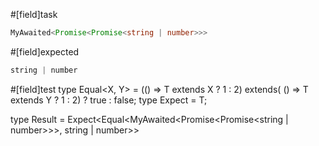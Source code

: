 #[field]task
```ts
MyAwaited<Promise<Promise<string | number>>>
```

#[field]expected
```ts
string | number
```

#[field]test
type Equal<X, Y> = (<T>() => T extends X ? 1 : 2) extends(
    <T>() => T extends Y ? 1 : 2) ? true : false;
type Expect<T extends true> = T;

type Result = Expect<Equal<MyAwaited<Promise<Promise<string | number>>>, string | number>>